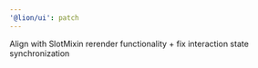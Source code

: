 ```yaml
---
'@lion/ui': patch
---
```


Align with SlotMixin rerender functionality + fix interaction state synchronization
